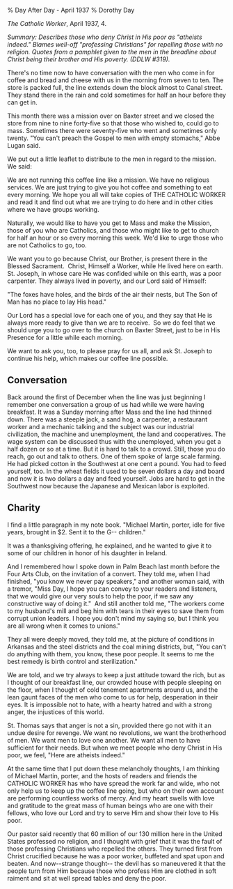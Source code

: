 % Day After Day - April 1937
% Dorothy Day

*The Catholic Worker*, April 1937, 4.

*Summary: Describes those who deny Christ in His poor as "atheists
indeed." Blames well-off "professing Christians" for repelling those
with no religion. Quotes from a pamphlet given to the men in the
breadline about Christ being their brother and His poverty. (DDLW
\#319).*

There's no time now to have conversation with the men who come in for
coffee and bread and cheese with us in the morning from seven to ten.
The store is packed full, the line extends down the block almost to
Canal street. They stand there in the rain and cold sometimes for half
an hour before they can get in.

This month there was a mission over on Baxter street and we closed the
store from nine to nine forty-five so that those who wished to, could go
to mass. Sometimes there were seventy-five who went and sometimes only
twenty. "You can't preach the Gospel to men with empty stomachs," Abbe
Lugan said.

We put out a little leaflet to distribute to the men in regard to the
mission. We said:

We are not running this coffee line like a mission. We have no religious
services. We are just trying to give you hot coffee and something to eat
every morning. We hope you all will take copies of THE CATHOLIC WORKER
and read it and find out what we are trying to do here and in other
cities where we have groups working.

Naturally, we would like to have you get to Mass and make the Mission,
those of you who are Catholics, and those who might like to get to
church for half an hour or so every morning this week. We'd like to urge
those who are not Catholics to go, too.

We want you to go because Christ, our Brother, is present there in the
Blessed Sacrament.  Christ, Himself a Worker, while He lived here on
earth. St. Joseph, in whose care He was confided while on this earth,
was a poor carpenter. They always lived in poverty, and our Lord said of
Himself:

"The foxes have holes, and the birds of the air their nests, but The Son
of Man has no place to lay His head."

Our Lord has a special love for each one of you, and they say that He is
always more ready to give than we are to receive.  So we do feel that we
should urge you to go over to the church on Baxter Street, just to be in
His Presence for a little while each morning.

We want to ask you, too, to please pray for us all, and ask St. Joseph
to continue his help, which makes our coffee line possible.

Conversation
----

Back around the first of December when the line was just beginning I
remember one conversation a group of us had while we were having
breakfast. It was a Sunday morning after Mass and the line had thinned
down. There was a steeple jack, a sand hog, a carpenter, a restaurant
worker and a mechanic talking and the subject was our industrial
civilization, the machine and unemployment, the land and cooperatives.
The wage system can be discussed thus with the unemployed, when you get
a half dozen or so at a time. But it is hard to talk to a crowd. Still,
those you do reach, go out and talk to others. One of them spoke of
large scale farming. He had picked cotton in the Southwest at one cent a
pound. You had to feed yourself, too. In the wheat fields it used to be
seven dollars a day and board and now it is two dollars a day and feed
yourself. Jobs are hard to get in the Southwest now because the Japanese
and Mexican labor is exploited.

Charity
----

I find a little paragraph in my note book. "Michael Martin, porter, idle
for five years, brought in \$2. Sent it to the G-- children."

It was a thanksgiving offering, he explained, and he wanted to give it
to some of our children in honor of his daughter in Ireland.

And I remembered how I spoke down in Palm Beach last month before the
Four Arts Club, on the invitation of a convert. They told me, when I had
finished, "you know we never pay speakers," and another woman said, with
a tremor, "Miss Day, I hope you can convey to your readers and
listeners, that we would give our very souls to help the poor, if we saw
any constructive way of doing it."  And still another told me, "The
workers come to my husband's mill and beg him with tears in their eyes
to save them from corrupt union leaders. I hope you don't mind my saying
so, but I think you are all wrong when it comes to unions."

They all were deeply moved, they told me, at the picture of conditions
in Arkansas and the steel districts and the coal mining districts, but,
"You can't do anything with them, you know, these poor people. It seems
to me the best remedy is birth control and sterilization."

We are told, and we try always to keep a just attitude toward the rich,
but as I thought of our breakfast line, our crowded house with people
sleeping on the floor, when I thought of cold tenement apartments around
us, and the lean gaunt faces of the men who come to us for help,
desperation in their eyes. It is impossible not to hate, with a hearty
hatred and with a strong anger, the injustices of this world.

St. Thomas says that anger is not a sin, provided there go not with it
an undue desire for revenge. We want no revolutions, we want the
brotherhood of men. We want men to love one another. We want all men to
have sufficient for their needs. But when we meet people who deny Christ
in His poor, we feel, "Here are atheists indeed."

At the same time that I put down these melancholy thoughts, I am
thinking of Michael Martin, porter, and the hosts of readers and friends
the CATHOLIC WORKER has who have spread the work far and wide, who not
only help us to keep up the coffee line going, but who on their own
account are performing countless works of mercy. And my heart swells
with love and gratitude to the great mass of human beings who are one
with their fellows, who love our Lord and try to serve Him and show
their love to His poor.

Our pastor said recently that 60 million of our 130 million here in the
United States professed no religion, and I thought with grief that it
was the fault of those professing Christians who repelled the others.
They turned first from Christ crucified because he was a poor worker,
buffeted and spat upon and beaten. And now--strange thought-- the devil
has so maneuvered it that the people turn from Him because those who
profess Him are clothed in soft raiment and sit at well spread tables
and deny the poor.
